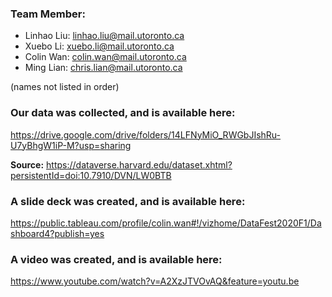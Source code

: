 ### Team Member:
* Linhao Liu: linhao.liu@mail.utoronto.ca
* Xuebo Li: xuebo.li@mail.utoronto.ca
* Colin Wan: colin.wan@mail.utoronto.ca
* Ming Lian: chris.lian@mail.utoronto.ca

(names not listed in order)

### Our data was collected, and is available here:

https://drive.google.com/drive/folders/14LFNyMiO_RWGbJIshRu-U7yBhgW1iP-M?usp=sharing

**Source:** https://dataverse.harvard.edu/dataset.xhtml?persistentId=doi:10.7910/DVN/LW0BTB

### A slide deck was created, and is available here: 

https://public.tableau.com/profile/colin.wan#!/vizhome/DataFest2020F1/Dashboard4?publish=yes

### A video was created, and is available here:

https://www.youtube.com/watch?v=A2XzJTVOvAQ&feature=youtu.be

